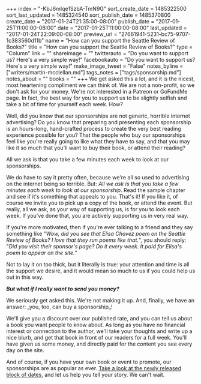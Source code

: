 +++
index = "-KbJ6mIqe1SzbA-TmN9G"
sort_create_date = 1485322500
sort_last_updated = 1485324540
sort_publish_date = 1485370800
create_date = "2017-01-24T21:35:00-08:00"
publish_date = "2017-01-25T11:00:00-08:00"
date = "2017-01-25T11:00:00-08:00"
last_updated = "2017-01-24T22:09:00-08:00"
preview_url = "27661941-5231-bc75-9707-1c383560d11b"
name = "How can you support the Seattle Review of Books?"
title = "How can you support the Seattle Review of Books?"
type = "Column"
link = ""
shareimage = ""
twitterauto = "Do you want to support us? Here's a very simple way!"
facebookauto = "Do you want to support us? Here's a very simple way!"
make_image_tweet = "False"
notes_byline = ["writers/martin-mcclellan.md"]
tags_notes = ["tags/sponsorship.md"]
notes_about = ""
books = ""
+++
We get asked this a lot, and it is the nicest, most heartening compliment we can think of. We are not a non-profit, so we don't ask for your money. We're not interested in a Patreon or GoFundMe page. In fact, the best way for you to support us to be slightly selfish and take a bit of time for yourself each week. How?

Well, did you know that our sponsorships are not generic, horrible internet advertising? Do you know that preparing and presenting each sponsorship is an hours-long, hand-crafted process to create the very best reading experience possible for you? That the people who buy our sponsorships feel like you're really going to like what they have to say, and that you may like it so much that you'll want to buy their book, or attend their reading?

<p class="pull-quote">All we ask is that you take a few minutes each week to look at our sponsorships.</p>

We do have to say it pretty often, because we're all so used to advertising on the internet being so terrible. But: _All we ask is that you take a few minutes each week to look at our sponsorship_. Read the sample chapter and see if it's something that appeals to you. That's it! If you like it, of course we invite you to pick up a copy of the book, or attend the event. But really, all we ask, as your way of supporting us, is for you to look each week. If you've done that, you are actively supporting us in very real way. 

If you're more motivated, then if you're ever talking to a friend and they say something like "_Wow, did you see that Elisa Chavez poem on the Seattle Review of Books? I love that they run poems like that._", you should reply: "_Did you visit their sponsor's page? Do it every week. It paid for Elisa's poem to appear on the site._"

Not to lay it on too thick, but it literally is true: your attention and time is all the support we desire, and it would mean so much to us if you could help us out in this way. 

<div class="break"></div>

***But what if I _really_ want to send you money?***

<p class="noindent">We seriously get asked this. We're not making it up. And, finally, we have an answer: _you, too, can buy a sponsorship_! 

We'll give you a discount over our published rate, and you can tell us about a book you want people to know about. As long as you have no financial interest or connection to the author, we'll take your thoughts and write up a nice blurb, and get that book in front of our readers for a full week. You'll have given us some money, and directly paid for the content you see every day on the site.</p>

And of course, if you have your own book or event to promote, our sponsorships are as popular as ever. <a href="http://www.seattlereviewofbooks.com/sponsor/book/" title="The Seattle Review of Books - Sponsor the Seattle Review of Books">Take a look at the newly released block of dates</a>, and let us help you tell your story. We can't wait.